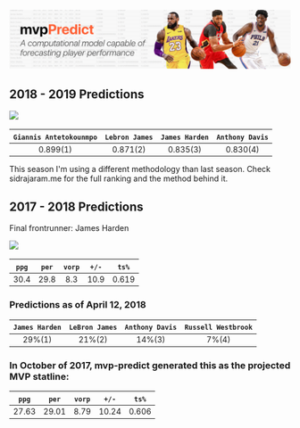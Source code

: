 ![Alt text](/mvppredict.png?raw=true "ESPN")

## 2018 - 2019 Predictions
<img src="https://d2cwpp38twqe55.cloudfront.net/req/201810111/images/players/antetgi01.jpg">

| `Giannis Antetokounmpo` | `Lebron James` | `James Harden` | `Anthony Davis` |
|:---:|:---:|:---:|:---:|
| 0.899(1) | 0.871(2) | 0.835(3) | 0.830(4) |

This season I'm using a different methodology than last season. Check sidrajaram.me for the full ranking and the method behind it.

## 2017 - 2018 Predictions
Final frontrunner: James Harden

<img src="https://d2cwpp38twqe55.cloudfront.net/req/201810111/images/players/hardeja01.jpg">

| `ppg` | `per` | `vorp` | `+/-` | `ts%` |
|:---:|:---:|:---:|:---:|:---:|
| 30.4 | 29.8 | 8.3 | 10.9 | 0.619 |

### Predictions as of April 12, 2018

| `James Harden` | `LeBron James` | `Anthony Davis` | `Russell Westbrook` |
|:---:|:---:|:---:|:---:|
| 29%(1) | 21%(2) | 14%(3) | 7%(4) |

### In October of 2017, mvp-predict generated this as the projected MVP statline:

| `ppg` | `per` | `vorp` | `+/-` | `ts%` |
|:---:|:---:|:---:|:---:|:---:|
| 27.63 | 29.01 | 8.79 | 10.24 | 0.606 |
